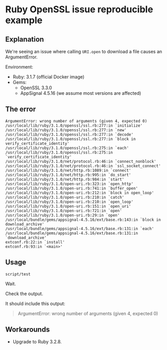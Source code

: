 # Ruby OpenSSL issue reproducible example

## Explanation

We're seeing an issue where calling `URI.open` to download a file causes an ArgumentError.

Environment:

- Ruby: 3.1.7 (official Docker image)
- Gems:
  - OpenSSL 3.3.0
  - AppSignal 4.5.16 (we assume most versions are affected)

## The error

```
ArgumentError: wrong number of arguments (given 4, expected 0)
/usr/local/lib/ruby/3.1.0/openssl/ssl.rb:277:in `initialize'
/usr/local/lib/ruby/3.1.0/openssl/ssl.rb:277:in `new'
/usr/local/lib/ruby/3.1.0/openssl/ssl.rb:277:in `decode'
/usr/local/lib/ruby/3.1.0/openssl/ssl.rb:277:in `block in verify_certificate_identity'
/usr/local/lib/ruby/3.1.0/openssl/ssl.rb:275:in `each'
/usr/local/lib/ruby/3.1.0/openssl/ssl.rb:275:in `verify_certificate_identity'
/usr/local/lib/ruby/3.1.0/net/protocol.rb:46:in `connect_nonblock'
/usr/local/lib/ruby/3.1.0/net/protocol.rb:46:in `ssl_socket_connect'
/usr/local/lib/ruby/3.1.0/net/http.rb:1089:in `connect'
/usr/local/lib/ruby/3.1.0/net/http.rb:995:in `do_start'
/usr/local/lib/ruby/3.1.0/net/http.rb:984:in `start'
/usr/local/lib/ruby/3.1.0/open-uri.rb:323:in `open_http'
/usr/local/lib/ruby/3.1.0/open-uri.rb:741:in `buffer_open'
/usr/local/lib/ruby/3.1.0/open-uri.rb:212:in `block in open_loop'
/usr/local/lib/ruby/3.1.0/open-uri.rb:210:in `catch'
/usr/local/lib/ruby/3.1.0/open-uri.rb:210:in `open_loop'
/usr/local/lib/ruby/3.1.0/open-uri.rb:151:in `open_uri'
/usr/local/lib/ruby/3.1.0/open-uri.rb:721:in `open'
/usr/local/lib/ruby/3.1.0/open-uri.rb:29:in `open'
/usr/local/bundle/gems/appsignal-4.5.16/ext/base.rb:143:in `block in download_archive'
/usr/local/bundle/gems/appsignal-4.5.16/ext/base.rb:131:in `each'
/usr/local/bundle/gems/appsignal-4.5.16/ext/base.rb:131:in `download_archive'
extconf.rb:22:in `install'
extconf.rb:93:in `<main>'
```

## Usage

```
script/test
```

Wait.

Check the output.

It should include this output:

> ArgumentError: wrong number of arguments (given 4, expected 0)

## Workarounds

- Upgrade to Ruby 3.2.8.
